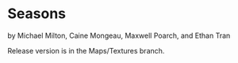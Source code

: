 # Seasons
by Michael Milton, Caine Mongeau, Maxwell Poarch, and Ethan Tran

Release version is in the Maps/Textures branch.
